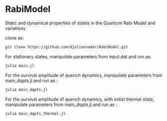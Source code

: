 # RabiModel
Static and dynamical properties of states in the Quantum Rabi Model and variations

clone as:


```bash
git clone https://github.com/djuliannader/RabiModel.git
```

For stationary states, manipulate parameters from input.dat and run as:

```bash
julia main.jl
```

For the survival amplitude of quench dynamics, manipulate parameters from main_dqpts.jl and run as :

```bash
julia main_dqpts.jl
```

For the survival amplitude of quench dynamics, with initial thermal state, manipulate parameters from main_dqpts.jl and run as :

```bash
julia main_dqpts_thermal.jl
```
